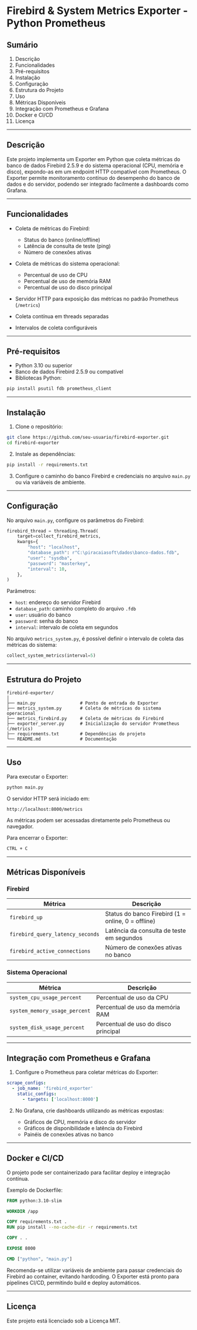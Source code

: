# Firebird & System Metrics Exporter - Python Prometheus

## Sumário

1. Descrição
2. Funcionalidades
3. Pré-requisitos
4. Instalação
5. Configuração
6. Estrutura do Projeto
7. Uso
8. Métricas Disponíveis
9. Integração com Prometheus e Grafana
10. Docker e CI/CD
11. Licença

---

## Descrição

Este projeto implementa um Exporter em Python que coleta métricas do banco de dados Firebird 2.5.9 e do sistema operacional (CPU, memória e disco), expondo-as em um endpoint HTTP compatível com Prometheus. O Exporter permite monitoramento contínuo do desempenho do banco de dados e do servidor, podendo ser integrado facilmente a dashboards como Grafana.

---

## Funcionalidades

* Coleta de métricas do Firebird:

  * Status do banco (online/offline)
  * Latência de consulta de teste (ping)
  * Número de conexões ativas

* Coleta de métricas do sistema operacional:

  * Percentual de uso de CPU
  * Percentual de uso de memória RAM
  * Percentual de uso do disco principal

* Servidor HTTP para exposição das métricas no padrão Prometheus (`/metrics`)

* Coleta contínua em threads separadas

* Intervalos de coleta configuráveis

---

## Pré-requisitos

* Python 3.10 ou superior
* Banco de dados Firebird 2.5.9 ou compatível
* Bibliotecas Python:

```bash
pip install psutil fdb prometheus_client
```

---

## Instalação

1. Clone o repositório:

```bash
git clone https://github.com/seu-usuario/firebird-exporter.git
cd firebird-exporter
```

2. Instale as dependências:

```bash
pip install -r requirements.txt
```

3. Configure o caminho do banco Firebird e credenciais no arquivo `main.py` ou via variáveis de ambiente.

---

## Configuração

No arquivo `main.py`, configure os parâmetros do Firebird:

```python
firebird_thread = threading.Thread(
    target=collect_firebird_metrics,
    kwargs={
        "host": "localhost",
        "database_path": r"C:\piracaiasoft\dados\banco-dados.fdb",
        "user": "sysdba",
        "password": "masterkey",
        "interval": 10,
    },
)
```

Parâmetros:

* `host`: endereço do servidor Firebird
* `database_path`: caminho completo do arquivo `.fdb`
* `user`: usuário do banco
* `password`: senha do banco
* `interval`: intervalo de coleta em segundos

No arquivo `metrics_system.py`, é possível definir o intervalo de coleta das métricas do sistema:

```python
collect_system_metrics(interval=5)
```

---

## Estrutura do Projeto

```
firebird-exporter/
│
├── main.py                 # Ponto de entrada do Exporter
├── metrics_system.py       # Coleta de métricas do sistema operacional
├── metrics_firebird.py     # Coleta de métricas do Firebird
├── exporter_server.py      # Inicialização do servidor Prometheus (/metrics)
├── requirements.txt        # Dependências do projeto
└── README.md               # Documentação
```

---

## Uso

Para executar o Exporter:

```bash
python main.py
```

O servidor HTTP será iniciado em:

```
http://localhost:8000/metrics
```

As métricas podem ser acessadas diretamente pelo Prometheus ou navegador.

Para encerrar o Exporter:

```bash
CTRL + C
```

---

## Métricas Disponíveis

### Firebird

| Métrica                          | Descrição                                          |
| -------------------------------- | -------------------------------------------------- |
| `firebird_up`                    | Status do banco Firebird (1 = online, 0 = offline) |
| `firebird_query_latency_seconds` | Latência da consulta de teste em segundos          |
| `firebird_active_connections`    | Número de conexões ativas no banco                 |

### Sistema Operacional

| Métrica                       | Descrição                            |
| ----------------------------- | ------------------------------------ |
| `system_cpu_usage_percent`    | Percentual de uso da CPU             |
| `system_memory_usage_percent` | Percentual de uso da memória RAM     |
| `system_disk_usage_percent`   | Percentual de uso do disco principal |

---

## Integração com Prometheus e Grafana

1. Configure o Prometheus para coletar métricas do Exporter:

```yaml
scrape_configs:
  - job_name: 'firebird_exporter'
    static_configs:
      - targets: ['localhost:8000']
```

2. No Grafana, crie dashboards utilizando as métricas expostas:

   * Gráficos de CPU, memória e disco do servidor
   * Gráficos de disponibilidade e latência do Firebird
   * Painéis de conexões ativas no banco

---

## Docker e CI/CD

O projeto pode ser containerizado para facilitar deploy e integração contínua.

Exemplo de Dockerfile:

```dockerfile
FROM python:3.10-slim

WORKDIR /app

COPY requirements.txt .
RUN pip install --no-cache-dir -r requirements.txt

COPY . .

EXPOSE 8000

CMD ["python", "main.py"]
```

Recomenda-se utilizar variáveis de ambiente para passar credenciais do Firebird ao container, evitando hardcoding. O Exporter está pronto para pipelines CI/CD, permitindo build e deploy automáticos.

---

## Licença

Este projeto está licenciado sob a Licença MIT.
